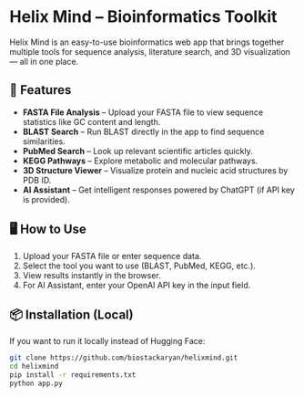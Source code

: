 # Helix Mind – Bioinformatics Toolkit

Helix Mind is an easy-to-use bioinformatics web app that brings together multiple tools for sequence analysis, literature search, and 3D visualization — all in one place.

## 🔬 Features
- **FASTA File Analysis** – Upload your FASTA file to view sequence statistics like GC content and length.
- **BLAST Search** – Run BLAST directly in the app to find sequence similarities.
- **PubMed Search** – Look up relevant scientific articles quickly.
- **KEGG Pathways** – Explore metabolic and molecular pathways.
- **3D Structure Viewer** – Visualize protein and nucleic acid structures by PDB ID.
- **AI Assistant** – Get intelligent responses powered by ChatGPT (if API key is provided).

## 🖥 How to Use
1. Upload your FASTA file or enter sequence data.
2. Select the tool you want to use (BLAST, PubMed, KEGG, etc.).
3. View results instantly in the browser.
4. For AI Assistant, enter your OpenAI API key in the input field.

## 📦 Installation (Local)
If you want to run it locally instead of Hugging Face:
```bash
git clone https://github.com/biostackaryan/helixmind.git
cd helixmind
pip install -r requirements.txt
python app.py
